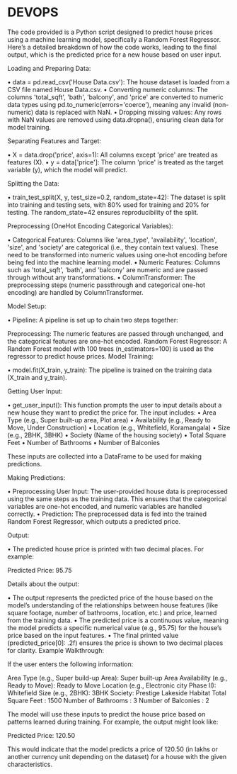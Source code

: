 # DEVOPS

The code provided is a Python script designed to predict house prices using a machine learning model, specifically a Random Forest Regressor. Here’s a detailed breakdown of how the code works, leading to the final output, which is the predicted price for a new house based on user input.

Loading and Preparing Data:

• data = pd.read_csv('House Data.csv'): The house dataset is loaded from a CSV file named House Data.csv. • Converting numeric columns: The columns 'total_sqft', 'bath', 'balcony', and 'price' are converted to numeric data types using pd.to_numeric(errors='coerce'), meaning any invalid (non-numeric) data is replaced with NaN. • Dropping missing values: Any rows with NaN values are removed using data.dropna(), ensuring clean data for model training.

Separating Features and Target:

• X = data.drop('price', axis=1): All columns except 'price' are treated as features (X). • y = data['price']: The column 'price' is treated as the target variable (y), which the model will predict.

Splitting the Data:

• train_test_split(X, y, test_size=0.2, random_state=42): The dataset is split into training and testing sets, with 80% used for training and 20% for testing. The random_state=42 ensures reproducibility of the split.

Preprocessing (OneHot Encoding Categorical Variables):

• Categorical Features: Columns like 'area_type', 'availability', 'location', 'size', and 'society' are categorical (i.e., they contain text values). These need to be transformed into numeric values using one-hot encoding before being fed into the machine learning model. • Numeric Features: Columns such as 'total_sqft', 'bath', and 'balcony' are numeric and are passed through without any transformations. • ColumnTransformer: The preprocessing steps (numeric passthrough and categorical one-hot encoding) are handled by ColumnTransformer.

Model Setup:

• Pipeline: A pipeline is set up to chain two steps together:

Preprocessing: The numeric features are passed through unchanged, and the categorical features are one-hot encoded. Random Forest Regressor: A Random Forest model with 100 trees (n_estimators=100) is used as the regressor to predict house prices. Model Training:

• model.fit(X_train, y_train): The pipeline is trained on the training data (X_train and y_train).

Getting User Input:

• get_user_input(): This function prompts the user to input details about a new house they want to predict the price for. The input includes: • Area Type (e.g., Super built-up area, Plot area) • Availability (e.g., Ready to Move, Under Construction) • Location (e.g., Whitefield, Koramangala) • Size (e.g., 2BHK, 3BHK) • Society (Name of the housing society) • Total Square Feet • Number of Bathrooms • Number of Balconies

These inputs are collected into a DataFrame to be used for making predictions.

Making Predictions:

• Preprocessing User Input: The user-provided house data is preprocessed using the same steps as the training data. This ensures that the categorical variables are one-hot encoded, and numeric variables are handled correctly. • Prediction: The preprocessed data is fed into the trained Random Forest Regressor, which outputs a predicted price.

Output:

• The predicted house price is printed with two decimal places. For example:

Predicted Price: 95.75

Details about the output:

• The output represents the predicted price of the house based on the model’s understanding of the relationships between house features (like square footage, number of bathrooms, location, etc.) and price, learned from the training data. • The predicted price is a continuous value, meaning the model predicts a specific numerical value (e.g., 95.75) for the house’s price based on the input features. • The final printed value (predicted_price[0]: .2f) ensures the price is shown to two decimal places for clarity. Example Walkthrough:

If the user enters the following information:

Area Type (e.g., Super build-up Area): Super built-up Area Availability (e.g., Ready to Move): Ready to Move Location (e.g., Electronic city Phase II): Whitefield Size (e.g., 2BHK): 3BHK Society: Prestige Lakeside Habitat Total Square Feet : 1500 Number of Bathrooms : 3 Number of Balconies : 2

The model will use these inputs to predict the house price based on patterns learned during training. For example, the output might look like:

Predicted Price: 120.50

This would indicate that the model predicts a price of 120.50 (in lakhs or another currency unit depending on the dataset) for a house with the given characteristics.


